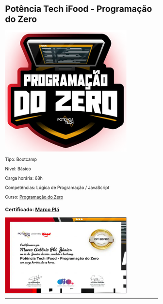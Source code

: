 # **Potência Tech iFood - Programação do Zero**

<img src="img\curso.png" width="400" height="400">

Tipo: Bootcamp

Nivel: Básico

Carga horária: 68h

Competências: Lógica de Programação / JavaScript

Curso: [Programação do Zero](https://web.dio.me/track/potencia-tech-ifood-programacao-do-zero)

### Certificado: [Marco Plá](https://www.dio.me/certificate/DF12BFBD/share)

<img src="img\certificado.png" width="400" height="250">

---
